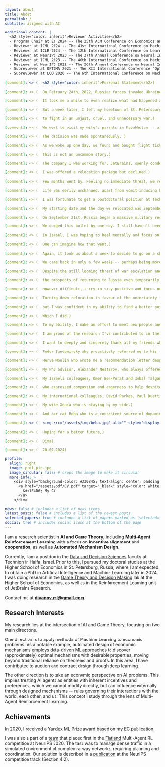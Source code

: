 ```yaml
---
layout: about
title: About
permalink: /
subtitle: Aligned with AI

additional_content: |
  <h2 style="color: inherit">Reviewer Activities</h2>
  - Program Chair at EC 2024 -- The 25th ACM Conference on Economics and Computation
  - Reviewer at ICML 2024 -- The 41st International Conference on Machine Learning
  - Reviewer at ICLR 2024 -- The 12th International Conference on Learning Representations
  - Reviewer at NeurIPS 2023 -- The 37th Annual Conference on Neural Information Processing Systems
  - Reviewer at ICML 2023 -- The 40th International Conference on Machine Learning
  - Reviewer at NeurIPS 2022 -- The 36th Annual Conference on Neural Information Processing Systems
  - Subreviewer at OPTIMA 2021 -- The XII International Conference "Optimization and Applications"
  - Subreviewer at LOD 2020 -- The 6th International Conference on Machine Learning, Optimization, and Data Science
  
[comment]: <> (  <h2 style="color: inherit">Personal Statement</h2>)
  
[comment]: <> (  On February 24th, 2022, Russian forces invaded Ukraine.)

[comment]: <> (  It took me a while to even realize what had happened and what the consequences might be.)

[comment]: <> (  But a week later, I left my hometown of St. Petersburg with my wife out of concern about getting drafted )

[comment]: <> (  to fight in an unjust, cruel, and unnecessary war.)
  
[comment]: <> (  We went to visit my wife's parents in Kazakhstan -- a `short vacation' as we declared to border control.)

[comment]: <> (  The decision was made spontaneously. )

[comment]: <> (  As we woke up one day, we found and bought flight tickets for the evening, having only few hours to pack.)

[comment]: <> (  This is not an uncommon story.)
  
[comment]: <> (  The company I was working for, JetBrains, openly condemned the war and made plans to leave the country in a month.)

[comment]: <> (  I was offered a relocation package but declined.)
  
[comment]: <> (  Few months went by. Feeling no immediate threat, we returned to St. Petersburg.)

[comment]: <> (  Life was eerily unchanged, apart from vomit-inducing banners with a letter `Z'.)
  
[comment]: <> (  I was fortunate to get a postdoctoral position at Technion in Haifa, Israel.)

[comment]: <> (  My starting date and the day we relocated was September 20th, which is also my birthday.)

[comment]: <> (  On September 21st, Russia began a massive military recruitment, causing a second mass relocation wave.)

[comment]: <> (  We dodged this bullet by one day. I still haven't been back.)
  
[comment]: <> (  In Israel, I was hoping to heal mentally and focus on professional development. )

[comment]: <> (  One can imagine how that went.)
  
[comment]: <> (  Again, it took us about a week to decide to go on a short vacation -- this time to Istanbul.)

[comment]: <> (  We came back in only a few weeks -- perhaps being more experienced.)

[comment]: <> (  Despite the still looming threat of war escalation and acts of terror, )

[comment]: <> (  the prospects of returning to Russia even temporarily seem as dangerous, so we are staying put.)
  
[comment]: <> (  However difficult, I try to stay positive and focus on advancing my academic career.)

[comment]: <> (  Turning down relocation in favour of the uncertainty in the early days of war was not easy,)

[comment]: <> (  but I was confident in my ability to find a better position that allows me to continue research.)

[comment]: <> (  Which I did.)

[comment]: <> (  To my ability, I make an effort to meet new people and engage in new projects.)

[comment]: <> (  I am proud of the research I've contributed to in the past few years.)
  
[comment]: <> (  I want to deeply and sincerely thank all my friends who have and continue to care, support, and help.)

[comment]: <> (  Fedor Sandomirsky who proactively referred me to his former colleagues in Technion.)

[comment]: <> (  Herve Moulin who wrote me a recommendation letter despite us not working on any joint projects.)

[comment]: <> (  My PhD advisor, Alexander Nesterov, who always offered me advice and a place at the Game Theory lab in HSE University.)

[comment]: <> (  My Israeli colleagues, Omer Ben-Porat and Inbal Talgam-Cohen, )

[comment]: <> (  who expressed compassion and eagerness to help despite being incomparably more affected by the despicable events of October 7th.)

[comment]: <> (  My international colleagues, David Parkes, Paul Duetting, and Tonghan Wang, who offered sympathy as events were unfolding.)

[comment]: <> (  My wife Xenia who is staying by my side.)

[comment]: <> (  And our cat Beba who is a consistent source of dopamine and scratches.)
  
[comment]: <> (  <img src="/assets/img/beba.jpg" alt="" style="display: block; margin: auto; width: 33%;">)
  
[comment]: <> (  Hoping for a better future,)

[comment]: <> (  Dima)

[comment]: <> (  20.02.2024)

profile:
  align: right
  image: prof_pic.jpg
  image_circular: false # crops the image to make it circular
  more_info: >
    <div style="background-color: #330845; text-align: center; padding: 5px; margin: 5pt 0;">
      <a href="/assets/pdf/CV.pdf" target="_blank" style="color: white; font-size: 20px; text-decoration: none;">
        &#x1F4D6; My CV
      </a>
    </div>

news: false # includes a list of news items
latest_posts: false # includes a list of the newest posts
selected_papers: true # includes a list of papers marked as "selected={true}"
social: true # includes social icons at the bottom of the page
---
```


I am a research scientist in **AI and Game Theory**, including **Multi-Agent Reinforcement Learning** 
with a focus on **incentive alignment** and **cooperation**, as well as **Automated Mechanism Design**.

Currently, I am a postdoc in the 
<a href="https://dds.technion.ac.il/" target="_blank" rel="noopener noreferrer">Data and Decision Sciences</a>
faculty at Technion in Haifa, Israel.
Prior to this, I pursued my doctoral studies at the Higher School of Economics in St. Petersburg, Russia, 
where I am expected to obtain a PhD in Artificial Intelligence and Machine Learning later in 2024. 
I was doing research in the
<a href="https://game.hse.ru/en/" target="_blank" rel="noopener noreferrer">Game Theory and Decision Making</a>
lab at the Higher School of Economics, as well as in the Reinforcement Learning unit of JetBrains Research.

Contact me at **divanov.ml@gmail.com**.


<h2 style="color: inherit">Research Interests</h2>

My research lies at the intersection of AI and Game Theory, focusing on two main directions.

One direction is to apply methods of Machine Learning to economic problems.
As a notable example, automated design of economic mechanisms 
employs data-driven ML approaches to discover 
(approximately) optimal mechanisms with desirable properties, 
moving beyond traditional reliance on theorems and proofs.
In this area, I have contributed to auction and contract design through deep learning.

The other direction is to take an economic perspective on AI problems.
This implies treating AI agents as entities with inherent incentives and preferences,
which we cannot modify directly, but can influence externally through designed mechanisms -- 
rules governing their interactions with the world, each other, and us.
This concept I study through the lens of Multi-Agent Reinforcement Learning.

[comment]: <> (Despite the rising concerns in academy and society alike, I do not believe in the imminence of)

[comment]: <> (Artificial General Intelligence. Still, by the principles of)

[comment]: <> (<a href="https://arbital.com/p/orthogonality/" target="_blank" rel="noopener noreferrer">orthogonality</a> and )

[comment]: <> (<a href="https://arbital.com/p/instrumental_convergence/" target="_blank" rel="noopener noreferrer">instrumental convergence</a>, )

[comment]: <> (it is inevitable, and ensuring its safety and alignment with our values &#40;whatever that means&#41; is vital.)

[comment]: <> (Given that Game Theory, Mechanism Design, and related fields explicitly concern alignment of incentives,)

[comment]: <> (integrating these fields into AI research is a necessary precursor towards safe AGI.)


<h2 style="color: inherit">Achievements</h2>

In 2020, I received a 
<a href="https://yandex.com/scholarships/" target="_blank" rel="noopener noreferrer">Yandex ML Prize</a>
award based on my
<a href="https://dl.acm.org/doi/abs/10.1145/3328526.3329642" target="_blank" rel="noopener noreferrer">EC publication</a>.

I was also a part of a
<a href="https://discourse.aicrowd.com/t/neurips-2020-flatland-winners/4010" target="_blank" rel="noopener noreferrer">team</a>
that placed first in the 
<a href="https://www.aicrowd.com/challenges/flatland" target="_blank" rel="noopener noreferrer">Flatland</a>
Multi-Agent RL competition at NeurIPS 2020.
The task was to manage dense traffic in a simulated environment of complex railway networks, 
requiring planning and coordination. Our solution is described in a 
<a href="https://proceedings.mlr.press/v133/laurent21a/laurent21a.pdf" target="_blank" rel="noopener noreferrer">publication</a>
at the NeurIPS competition track (Section 4.2).
